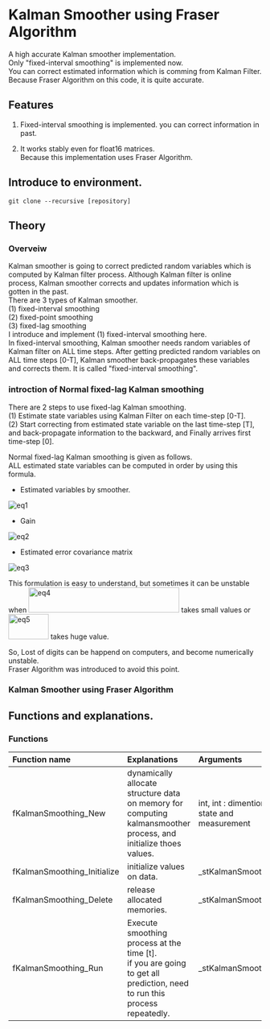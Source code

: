 # Kalman Smoother using Fraser Algorithm
 A high accurate Kalman smoother implementation.  
Only "fixed-interval smoothing" is implemented now.  
You can correct estimated information which is comming from Kalman Filter.  
Because Fraser Algorithm on this code, it is quite accurate.  

## Features
 1. Fixed-interval smoothing is implemented. you can correct information in past.  
 
 2. It works stably even for float16 matrices.  
    Because this implementation uses Fraser Algorithm.  
 

## Introduce to environment.
```
git clone --recursive [repository]
```


## Theory
### Overveiw
Kalman smoother is going to correct predicted random variables which is computed by Kalman filter process. Although Kalman filter is online process, Kalman smoother corrects and updates information which is gotten in the past.  
There are 3 types of Kalman smoother.  
(1) fixed-interval smoothing  
(2) fixed-point smoothing  
(3) fixed-lag smoothing  
 I introduce and implement (1) fixed-interval smoothing here.  
In fixed-interval smoothing, Kalman smoother needs random variables of Kalman filter on ALL time steps.
After getting predicted random variables on ALL time steps [0-T], 
Kalman smoother back-propagates these variables and corrects them.
It is called "fixed-interval smoothing".  

### introction of Normal fixed-lag Kalman smoothing 
 There are 2 steps to use fixed-lag Kalman smoothing.  
(1) Estimate state variables using Kalman Filter on each time-step [0-T].  
(2) Start correcting from estimated state variable on the last time-step [T],  
    and back-propagate information to the backward, and Finally arrives first time-step [0].

Normal fixed-lag Kalman smoothing is given as follows.  
ALL estimated state variables can be computed in order by using this formula.  

* Estimated variables by smoother.
<img src="https://github.com/kohei-tofu/KalmanSmoother_in_C/blob/master/imgs/eq1.jpg" alt="eq1" title="formulation1">

* Gain
<img src="https://github.com/kohei-tofu/KalmanSmoother_in_C/blob/master/imgs/eq2.jpg" alt="eq2" title="formulation2">

* Estimated error covariance matrix
<img src="https://github.com/kohei-tofu/KalmanSmoother_in_C/blob/master/imgs/eq3.jpg" alt="eq3" title="formulation3">

 This formulation is easy to understand, but sometimes it can be unstable when <img src="https://github.com/kohei-tofu/KalmanSmoother_in_C/blob/master/imgs/eq4.jpg" alt="eq4" title="formulation4" width="300" height="50"> takes small values or <img src="https://github.com/kohei-tofu/KalmanSmoother_in_C/blob/master/imgs/eq5.jpg" alt="eq5" title="formulation5" width="80" height="50"> takes huge value.  

 So, Lost of digits can be happend on computers, and become numerically unstable.  
Fraser Algorithm was introduced to avoid this point.

### Kalman Smoother using Fraser Algorithm




## Functions and explanations.

### Functions
|Function name|Explanations|Arguments|
|:---|:---|:---|
|fKalmanSmoothing_New|dynamically allocate structure data on memory for computing kalmansmoother process, and initialize thoes values.|int, int : dimention of state and measurement|
|fKalmanSmoothing_Initialize|initialize values on data.|_stKalmanSmoothing*|
|fKalmanSmoothing_Delete| release allocated memories.|_stKalmanSmoothing*|
|fKalmanSmoothing_Run| Execute smoothing process at the time [t]. <br> if you are going to get all prediction, need to run this process repeatedly. |_stKalmanSmoothing*|

